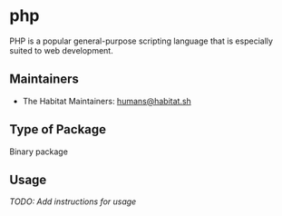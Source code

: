 # php

PHP is a popular general-purpose scripting language that is especially suited to web development.

## Maintainers

* The Habitat Maintainers: <humans@habitat.sh>

## Type of Package

Binary package

## Usage

*TODO: Add instructions for usage*
